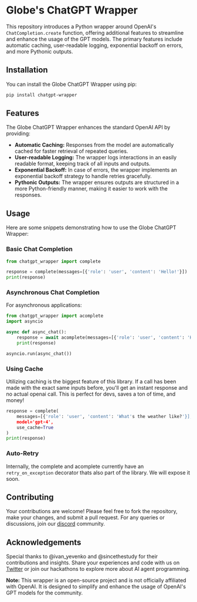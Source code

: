 
# Globe's ChatGPT Wrapper

This repository introduces a Python wrapper around OpenAI's `ChatCompletion.create` function, offering additional features to streamline and enhance the usage of the GPT models. The primary features include automatic caching, user-readable logging, exponential backoff on errors, and more Pythonic outputs.

## Installation

You can install the Globe ChatGPT Wrapper using pip:

```bash
pip install chatgpt-wrapper
```

## Features

The Globe ChatGPT Wrapper enhances the standard OpenAI API by providing:

- **Automatic Caching:** Responses from the model are automatically cached for faster retrieval of repeated queries.
- **User-readable Logging:** The wrapper logs interactions in an easily readable format, keeping track of all inputs and outputs.
- **Exponential Backoff:** In case of errors, the wrapper implements an exponential backoff strategy to handle retries gracefully.
- **Pythonic Outputs:** The wrapper ensures outputs are structured in a more Python-friendly manner, making it easier to work with the responses.

## Usage

Here are some snippets demonstrating how to use the Globe ChatGPT Wrapper:

### Basic Chat Completion

```python
from chatgpt_wrapper import complete

response = complete(messages=[{'role': 'user', 'content': 'Hello!'}])
print(response)
```

### Asynchronous Chat Completion

For asynchronous applications:

```python
from chatgpt_wrapper import acomplete
import asyncio

async def async_chat():
    response = await acomplete(messages=[{'role': 'user', 'content': 'Hello!'}])
    print(response)

asyncio.run(async_chat())
```

### Using Cache

Utilizing caching is the biggest feature of this library. If a call has been made with the exact same inputs before, you'll get an instant response and no actual openai call. This is perfect for devs, saves a ton of time, and money!

```python
response = complete(
    messages=[{'role': 'user', 'content': 'What's the weather like?'}],
    model='gpt-4',
    use_cache=True
)
print(response)
```

### Auto-Retry

Internally, the complete and acomplete currently have an ``retry_on_exception`` decorator thats also part of the library. We will expose it soon.

## Contributing

Your contributions are welcome! Please feel free to fork the repository, make your changes, and submit a pull request. For any queries or discussions, join our [discord](https://discord.gg/79WH83sS3M) community.

## Acknowledgements

Special thanks to @ivan_yevenko and @sincethestudy for their contributions and insights. Share your experiences and code with us on [Twitter](https://twitter.com/ivan_yevenko) or join our hackathons to explore more about AI agent programming.

**Note:** This wrapper is an open-source project and is not officially affiliated with OpenAI. It is designed to simplify and enhance the usage of OpenAI's GPT models for the community.
